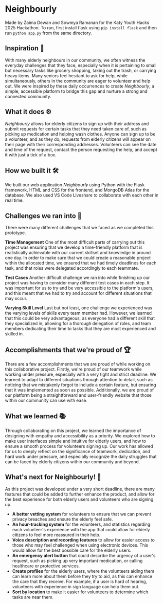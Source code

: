 # Neighbourly
Made by Zaima Dewan and Sowmya Ramanan for the Katy Youth Hacks 2025 Hackathon. To run, first install flask using ```pip install flask``` and then run ```python app.py``` from the same directory.
## Inspiration 🌟
With many elderly neighbours in our community, we often witness the everyday challenges that they face, especially when it is pertaining to small but necessary tasks like grocery shopping, taking out the trash, or carrying heavy items. Many seniors feel hesitant to ask for help, while simultaneously, others in the community are eager to volunteer and help out. We were inspired by these daily occurrences to create _Neighbourly_, a simple, accessible platform to bridge this gap and nurture a strong and connected community. 

## What it does ⚙️
_Neighbourly_ allows for elderly citizens to sign up with their address and submit requests for  certain tasks that they need taken care of, such as picking up medication and helping wash clothes. Anyone can sign up to be a volunteer, and as they do, requests from elderly citizens will appear on their page with their corresponding addresses. Volunteers can see the date and time of the request, contact the person requesting the help, and accept it with just a tick of a box. 

## How we built it 🛠️
We built our web application _Neighbourly_ using Python with the Flask framework, HTML and CSS for the frontend, and MongoDB Atlas for the database. We also used VS Code Liveshare to collaborate with each other in real time.

## Challenges we ran into 🧱
There were many different challenges that we faced as we completed this prototype. 

**Time Management**
One of the most difficult parts of carrying out this project was ensuring that we develop a time-friendly platform that is realistically achievable with our current skillset and knowledge in around one day. In order to make sure that we could create a reasonable project within the allocated time, we ensured that we had timely deadlines for each task, and that roles were delegated accordingly to each teammate. 

**Test Cases**
Another difficult challenge we ran into while finishing up our project was having to consider many different test cases in each step. It was important for us to try and be very accessible to the platform's users, and this meant that we had to try and account for different situations that may occur. 

**Varying Skill Level**
Last but not least, one challenge we experienced was the varying levels of skills every team member had. However, we learned that this could be very advantageous, as everyone had a different skill that they specialized in, allowing for a thorough delegation of roles, and team members dedicating their time to tasks that they are most experienced and skilled in. 
 
## Accomplishments that we're proud of 🏆
There are a few accomplishments that we are proud of while working on this collaborative project. Firstly, we're proud of our teamwork while working under pressure, especially with a very tight and strict deadline. We learned to adapt to different situations through attention to detail, such as noticing that we mistakenly forgot to include a certain feature, but ensuring that it was implemented as soon as possible. Additionally, we are proud of our platform being a straightforward and user-friendly website that those within our community can use with ease. 

## What we learned 📚
Through collaborating on this project, we learned the importance of designing with empathy and accessibility as a priority. We explored how to make user interfaces simple and intuitive for elderly users, and how to ensure a smooth process for volunteers signing up. Our work has allowed for us to deeply reflect on the significance of teamwork, dedication, and hard work under pressure, and especially recognize the daily struggles that can be faced by elderly citizens within our community and beyond. 

## What's next for Neighbourly! 🚀
As this project was developed under a very short deadline, there are many features that could be added to further enhance the product, and allow for the best experience for both elderly users and volunteers who are signing up. 
- **A better vetting system** for volunteers to ensure that we can prevent privacy breaches and ensure the elderly feel safe.
- **An hour-tracking system** for the volunteers, and statistics regarding each volunteer's experience with the app that could allow for elderly citizens to feel more reassured in their help. 
- **Voice description and recording features** to allow for easier access to those who may feel challenged when using electronic devices.  This would allow for the best possible care for the elderly users.
- **An emergency alert button** that could describe the urgency of a user's request, such as picking up very important medication, or calling healthcare or protective services. 
- **Create profiles** for the elderly users, where the volunteers aiding them can learn more about them before they try to aid, as this can enhance the care that they receive. For example, if a user is hard of hearing, volunteers with experience in sign language can help them out. 
- **Sort by location** to make it easier for volunteers to determine which tasks are near them.
